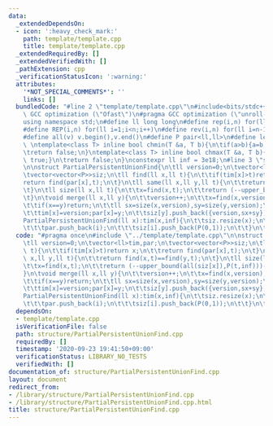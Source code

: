 ```yaml
---
data:
  _extendedDependsOn:
  - icon: ':heavy_check_mark:'
    path: template/template.cpp
    title: template/template.cpp
  _extendedRequiredBy: []
  _extendedVerifiedWith: []
  _pathExtension: cpp
  _verificationStatusIcon: ':warning:'
  attributes:
    '*NOT_SPECIAL_COMMENTS*': ''
    links: []
  bundledCode: "#line 2 \"template/template.cpp\"\n#include<bits/stdc++.h>\n#pragma\
    \ GCC optimization (\"Ofast\")\n#pragma GCC optimization (\"unroll-loops\")\n\
    using namespace std;\n#define ll long long\n#define rep(i,n) for(ll i=0;i<n;i++)\n\
    #define REP(i,n) for(ll i=1;i<n;i++)\n#define rev(i,n) for(ll i=n-1;i>=0;i--)\n\
    #define all(v) v.begin(),v.end()\n#define P pair<ll,ll>\n#define len(s) (ll)s.size()\n\
    \ \ntemplate<class T> inline bool chmin(T &a, T b){\n\tif(a>b){a=b;return true;}\n\
    \treturn false;\n}\ntemplate<class T> inline bool chmax(T &a, T b){\n\tif(a<b){a=b;return\
    \ true;}\n\treturn false;\n}\nconstexpr ll inf = 3e18;\n#line 3 \"structure/PartialPersistentUnionFind.cpp\"\
    \n\nstruct PartialPersistentUnionFind{\n\tll version=0;\n\tvector<ll>tim,par;\n\
    \tvector<vector<P>>siz;\n\tll find(ll x,ll t){\n\t\tif(tim[x]>t)return x;\n\t\t\
    return find(par[x],t);\n\t}\n\tll same(ll x,ll y,ll t){\n\t\treturn find(x,t)==find(y,t);\n\
    \t}\n\tll size(ll x,ll t){\n\t\tx=find(x,t);\n\t\treturn (--upper_bound(all(siz[x]),P(t,inf)))->second;\n\
    \t}\n\tvoid merge(ll x,ll y){\n\t\tversion++;\n\t\tx=find(x,version);\n\t\ty=find(y,version);\n\
    \t\tif(x==y)return;\n\t\tll sx=size(x,version),sy=size(y,version);\n\t\tif(sx>sy)swap(x,y);\n\
    \t\ttim[x]=version;par[x]=y;\n\t\tsiz[y].push_back({version,sx+sy});\n\t}\n\t\
    PartialPersistentUnionFind(ll x):tim(x,inf){\n\t\tsiz.resize(x);\n\t\trep(i,x){\n\
    \t\t\tpar.push_back(i);\n\t\t\tsiz[i].push_back(P(0,1));\n\t\t}\n\t}\n};\n"
  code: "#pragma once\n#include \"../template/template.cpp\"\n\nstruct PartialPersistentUnionFind{\n\
    \tll version=0;\n\tvector<ll>tim,par;\n\tvector<vector<P>>siz;\n\tll find(ll x,ll\
    \ t){\n\t\tif(tim[x]>t)return x;\n\t\treturn find(par[x],t);\n\t}\n\tll same(ll\
    \ x,ll y,ll t){\n\t\treturn find(x,t)==find(y,t);\n\t}\n\tll size(ll x,ll t){\n\
    \t\tx=find(x,t);\n\t\treturn (--upper_bound(all(siz[x]),P(t,inf)))->second;\n\t\
    }\n\tvoid merge(ll x,ll y){\n\t\tversion++;\n\t\tx=find(x,version);\n\t\ty=find(y,version);\n\
    \t\tif(x==y)return;\n\t\tll sx=size(x,version),sy=size(y,version);\n\t\tif(sx>sy)swap(x,y);\n\
    \t\ttim[x]=version;par[x]=y;\n\t\tsiz[y].push_back({version,sx+sy});\n\t}\n\t\
    PartialPersistentUnionFind(ll x):tim(x,inf){\n\t\tsiz.resize(x);\n\t\trep(i,x){\n\
    \t\t\tpar.push_back(i);\n\t\t\tsiz[i].push_back(P(0,1));\n\t\t}\n\t}\n};\n"
  dependsOn:
  - template/template.cpp
  isVerificationFile: false
  path: structure/PartialPersistentUnionFind.cpp
  requiredBy: []
  timestamp: '2020-09-23 19:41:50+09:00'
  verificationStatus: LIBRARY_NO_TESTS
  verifiedWith: []
documentation_of: structure/PartialPersistentUnionFind.cpp
layout: document
redirect_from:
- /library/structure/PartialPersistentUnionFind.cpp
- /library/structure/PartialPersistentUnionFind.cpp.html
title: structure/PartialPersistentUnionFind.cpp
---
```

